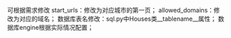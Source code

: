 可根据需求修改
start_urls：修改为对应城市的第一页；
allowed_domains：修改为对应的域名；
数据库表名修改：sql.py中Houses类__tablename__属性；
数据库engine根据实际情况配置；
